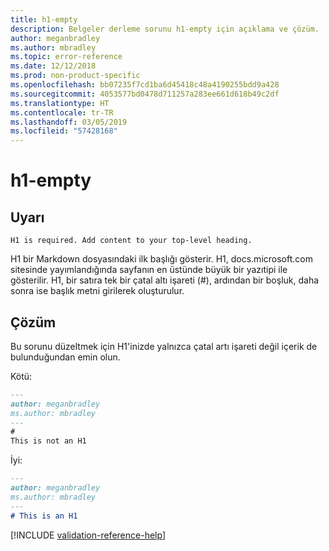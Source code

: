 ```yaml
---
title: h1-empty
description: Belgeler derleme sorunu h1-empty için açıklama ve çözüm.
author: meganbradley
ms.author: mbradley
ms.topic: error-reference
ms.date: 12/12/2018
ms.prod: non-product-specific
ms.openlocfilehash: bb07235f7cd1ba6d45418c48a4190255bdd9a428
ms.sourcegitcommit: 4053577bd0478d711257a283ee661d618b49c2df
ms.translationtype: HT
ms.contentlocale: tr-TR
ms.lasthandoff: 03/05/2019
ms.locfileid: "57428168"
---
```

# <a name="h1-empty"></a>h1-empty

## <a name="warning"></a>Uyarı

`H1 is required. Add content to your top-level heading.`

H1 bir Markdown dosyasındaki ilk başlığı gösterir. H1, docs.microsoft.com sitesinde yayımlandığında sayfanın en üstünde büyük bir yazıtipi ile gösterilir. H1, bir satıra tek bir çatal altı işareti (#), ardından bir boşluk, daha sonra ise başlık metni girilerek oluşturulur.

## <a name="resolution"></a>Çözüm

Bu sorunu düzeltmek için H1'inizde yalnızca çatal artı işareti değil içerik de bulunduğundan emin olun.

Kötü:

```markdown
---
author: meganbradley
ms.author: mbradley
---
#
This is not an H1
```

İyi:

```markdown
---
author: meganbradley
ms.author: mbradley
---
# This is an H1
```

<!--make sure to add this file to your includes folder and verify the path-->
[!INCLUDE [validation-reference-help](includes/validation-reference-help.md)]